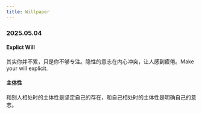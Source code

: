 ```yaml
---
title: Willpaper
---
```


### 2025.05.04

#### Explict Will

其实你并不累，只是你不够专注。隐性的意志在内心冲突，让人感到疲倦。Make your will explicit.

#### 主体性

和别人相处时的主体性是坚定自己的存在，和自己相处时的主体性是明确自己的意志。